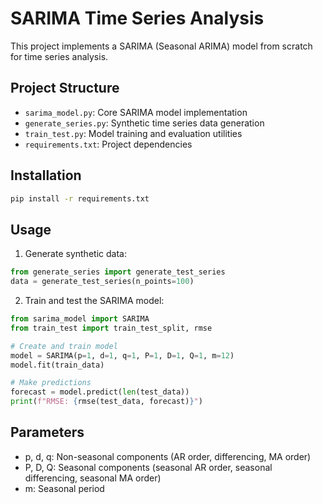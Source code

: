 # SARIMA Time Series Analysis

This project implements a SARIMA (Seasonal ARIMA) model from scratch for time series analysis.

## Project Structure

- `sarima_model.py`: Core SARIMA model implementation
- `generate_series.py`: Synthetic time series data generation
- `train_test.py`: Model training and evaluation utilities
- `requirements.txt`: Project dependencies

## Installation

```bash
pip install -r requirements.txt
```

## Usage

1. Generate synthetic data:
```python
from generate_series import generate_test_series
data = generate_test_series(n_points=100)
```

2. Train and test the SARIMA model:
```python
from sarima_model import SARIMA
from train_test import train_test_split, rmse

# Create and train model
model = SARIMA(p=1, d=1, q=1, P=1, D=1, Q=1, m=12)
model.fit(train_data)

# Make predictions
forecast = model.predict(len(test_data))
print(f"RMSE: {rmse(test_data, forecast)}")
```

## Parameters

- p, d, q: Non-seasonal components (AR order, differencing, MA order)
- P, D, Q: Seasonal components (seasonal AR order, seasonal differencing, seasonal MA order)
- m: Seasonal period 